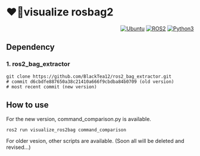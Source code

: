 # ❤️‍🔥visualize rosbag2
<div align="right">

  <a href="">![Ubuntu](https://img.shields.io/badge/Ubuntu-22.04-green)</a>
  <a href="">![ROS2](https://img.shields.io/badge/ROS2-humble-blue)</a>
  <a href="">![Python3](https://img.shields.io/badge/python-3.10-purple)</a>

</div>

## Dependency
### 1. ros2_bag_extractor
```
git clone https://github.com/BlackTea12/ros2_bag_extractor.git
# commit d6cbdfe887650a38c21410a666f9cbdba84b0709 (old version)
# most recent commit (new version)
```

## How to use
For the new version, command_comparison.py is available.
```
ros2 run visualize_ros2bag command_comparison
```

For older vesion, other scripts are available. (Soon all will be deleted and revised...)
